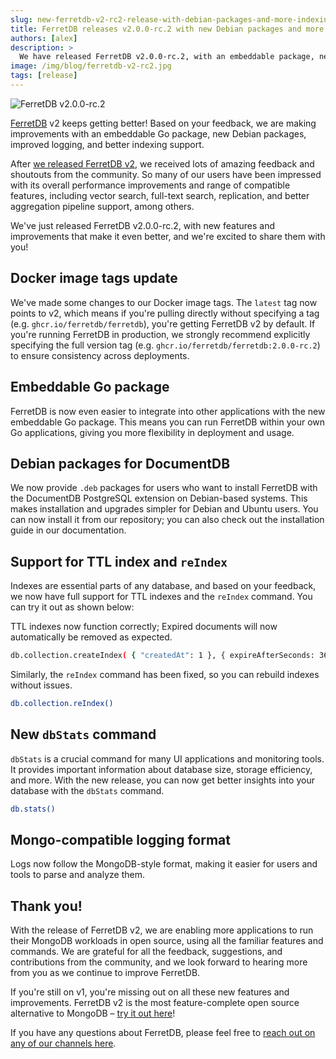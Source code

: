```yaml
---
slug: new-ferretdb-v2-rc2-release-with-debian-packages-and-more-indexing-support
title: FerretDB releases v2.0.0-rc.2 with new Debian packages and more indexing support
authors: [alex]
description: >
  We have released FerretDB v2.0.0-rc.2, with an embeddable package, new Debian packages, improved stats and logging, and more indexing support.
image: /img/blog/ferretdb-v2-rc2.jpg
tags: [release]
---
```


![FerretDB v2.0.0-rc.2](/img/blog/ferretdb-v2-rc2.jpg)

[FerretDB](https://www.ferretdb.com/) v2 keeps getting better!
Based on your feedback, we are making improvements with an embeddable Go package, new Debian packages, improved logging, and better indexing support.

<!--truncate-->

After [we released FerretDB v2](https://blog.ferretdb.io/ferretdb-releases-v2-faster-more-compatible-mongodb-alternative/), we received lots of amazing feedback and shoutouts from the community.
So many of our users have been impressed with its overall performance improvements and range of compatible features, including vector search, full-text search, replication, and better aggregation pipeline support, among others.

We've just released FerretDB v2.0.0-rc.2, with new features and improvements that make it even better, and we're excited to share them with you!

## Docker image tags update

We've made some changes to our Docker image tags.
The `latest` tag now points to v2, which means if you're pulling directly without specifying a tag (e.g. `ghcr.io/ferretdb/ferretdb`), you're getting FerretDB v2 by default.
If you're running FerretDB in production, we strongly recommend explicitly specifying the full version tag (e.g. `ghcr.io/ferretdb/ferretdb:2.0.0-rc.2`) to ensure consistency across deployments.

## Embeddable Go package

FerretDB is now even easier to integrate into other applications with the new embeddable Go package.
This means you can run FerretDB within your own Go applications, giving you more flexibility in deployment and usage.

## Debian packages for DocumentDB

We now provide `.deb` packages for users who want to install FerretDB with the DocumentDB PostgreSQL extension on Debian-based systems.
This makes installation and upgrades simpler for Debian and Ubuntu users.
You can now install it from our repository; you can also check out the installation guide in our documentation.

## Support for TTL index and `reIndex`

Indexes are essential parts of any database, and based on your feedback, we now have full support for TTL indexes and the `reIndex` command.
You can try it out as shown below:

TTL indexes now function correctly; Expired documents will now automatically be removed as expected.

```sh
db.collection.createIndex( { "createdAt": 1 }, { expireAfterSeconds: 3600 } )
```

Similarly, the `reIndex` command has been fixed, so you can rebuild indexes without issues.

```sh
db.collection.reIndex()
```

## New `dbStats` command

`dbStats` is a crucial command for many UI applications and monitoring tools.
It provides important information about database size, storage efficiency, and more.
With the new release, you can now get better insights into your database with the `dbStats` command.

```sh
db.stats()
```

## Mongo-compatible logging format

Logs now follow the MongoDB-style format, making it easier for users and tools to parse and analyze them.

## Thank you!

With the release of FerretDB v2, we are enabling more applications to run their MongoDB workloads in open source, using all the familiar features and commands.
We are grateful for all the feedback, suggestions, and contributions from the community, and we look forward to hearing more from you as we continue to improve FerretDB.

If you're still on v1, you're missing out on all these new features and improvements.
FerretDB v2 is the most feature-complete open source alternative to MongoDB – [try it out here](https://github.com/FerretDB/FerretDB/releases)!

If you have any questions about FerretDB, please feel free to [reach out on any of our channels here](https://docs.ferretdb.io/#community).
